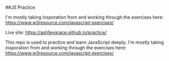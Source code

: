 ##JS Practice

I'm mostly taking insporation from and working through the exercises here: https://www.w3resource.com/javascript-exercises/

Live site: https://ash1eygrace.github.io/practice/ 

This repo is used to practice and learn JavaScript deeply. I'm mostly taking insporation from and working through the exercises here: https://www.w3resource.com/javascript-exercises/

